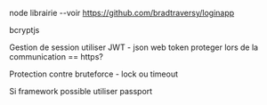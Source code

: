 node librairie --voir https://github.com/bradtraversy/loginapp

bcryptjs


Gestion de session utiliser JWT - json web token
proteger lors de la communication == https?


Protection contre bruteforce - lock ou timeout

Si framework possible utiliser passport

